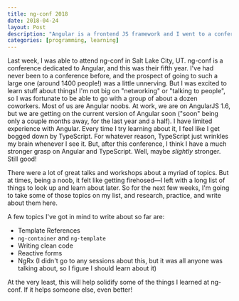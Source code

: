 ```yaml
---
title: ng-conf 2018
date: 2018-04-24
layout: Post
description: "Angular is a frontend JS framework and I went to a conference about it. Expect some short write-ups of some of the things I learned."
categories: [programming, learning]
---
```


Last week, I was able to attend ng-conf in Salt Lake City, UT. ng-conf is a conference dedicated to Angular, and this was their fifth year. I've had never been to a conference before, and the prospect of going to such a large one (around 1400 people!) was a little unnerving. But I was excited to learn stuff about things! I'm not big on "networking" or "talking to people", so I was fortunate to be able to go with a group of about a dozen coworkers. Most of us are Angular noobs. At work, we are on AngularJS 1.6, but we are getting on the current version of Angular soon ("soon" being only a couple months away, for the last year and a half). I have limited experience with Angular. Every time I try learning about it, I feel like I get bogged down by TypeScript. For whatever reason, TypeScript just wrinkles my brain whenever I see it. But, after this conference, I think I have a much stronger grasp on Angular and TypeScript. Well, maybe _slightly_ stronger. Still good!

There were a lot of great talks and workshops about a myriad of topics. But at times, being a noob, it felt like getting firehosed—I left with a long list of things to look up and learn about later. So for the next few weeks, I'm going to take some of those topics on my list, and research, practice, and write about them here.

A few topics I've got in mind to write about so far are:

- Template References
- `ng-container` and `ng-template`
- Writing clean code
- Reactive forms
- NgRx (I didn't go to any sessions about this, but it was all anyone was talking about, so I figure I should learn about it)

At the very least, this will help solidify some of the things I learned at ng-conf. If it helps someone else, even better!
